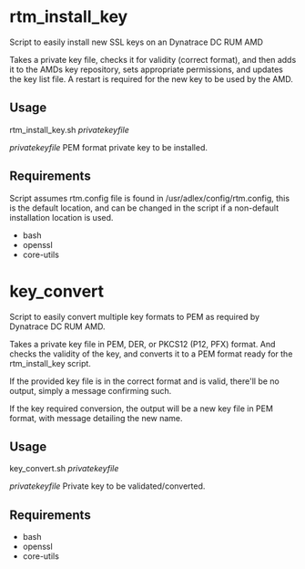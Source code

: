 # rtm_install_key
Script to easily install new SSL keys on an Dynatrace DC RUM AMD

Takes a private key file, checks it for validity (correct format), and then adds it to the AMDs key repository, sets appropriate permissions, and updates the key list file.
A restart is required for the new key to be used by the AMD.


## Usage
rtm_install_key.sh _privatekeyfile_

_privatekeyfile_	PEM format private key to be installed.


## Requirements
Script assumes rtm.config file is found in /usr/adlex/config/rtm.config, this is the default location, and can be changed in the script if a non-default installation location is used.

* bash
* openssl
* core-utils


# key_convert
Script to easily convert multiple key formats to PEM as required by Dynatrace DC RUM AMD.

Takes a private key file in PEM, DER, or PKCS12 (P12, PFX) format. And checks the validity of the key, and converts it to a PEM format ready for the rtm_install_key script.

If the provided key file is in the correct format and is valid, there'll be no output, simply a message confirming such.

If the key required conversion, the output will be a new key file in PEM format, with message detailing the new name.


## Usage
key_convert.sh _privatekeyfile_

_privatekeyfile_ Private key to be validated/converted.

## Requirements

* bash
* openssl
* core-utils
 
